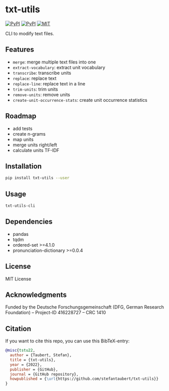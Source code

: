 # txt-utils

[![PyPI](https://img.shields.io/pypi/v/txt-utils.svg)](https://pypi.python.org/pypi/txt-utils)
[![PyPI](https://img.shields.io/pypi/pyversions/txt-utils.svg)](https://pypi.python.org/pypi/txt-utils)
[![MIT](https://img.shields.io/github/license/stefantaubert/txt-utils.svg)](https://github.com/stefantaubert/txt-utils/blob/master/LICENSE)

CLI to modify text files.

## Features

- `merge`: merge multiple text files into one
- `extract-vocabulary`: extract unit vocabulary
- `transcribe`: transcribe units
- `replace`: replace text
- `replace-line`: replace text in a line
- `trim-units`: trim units
- `remove-units`: remove units
- `create-unit-occurrence-stats`: create unit occurrence statistics

## Roadmap

- add tests
- create n-grams
- map units
- merge units right/left
- calculate units TF-IDF

## Installation

```sh
pip install txt-utils --user
```

## Usage

```sh
txt-utils-cli
```

## Dependencies

- pandas
- tqdm
- ordered-set >=4.1.0
- pronunciation-dictionary >=0.0.4

## License

MIT License

## Acknowledgments

Funded by the Deutsche Forschungsgemeinschaft (DFG, German Research Foundation) – Project-ID 416228727 – CRC 1410

## Citation

If you want to cite this repo, you can use this BibTeX-entry:

```bibtex
@misc{tstu22,
  author = {Taubert, Stefan},
  title = {txt-utils},
  year = {2022},
  publisher = {GitHub},
  journal = {GitHub repository},
  howpublished = {\url{https://github.com/stefantaubert/txt-utils}}
}
```
